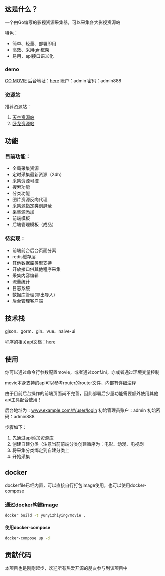 ## 这是什么？

一个由Go编写的影视资源采集器，可以采集各大影视资源站

特色：

* 简单、轻量、部署即用
* 高效、采用gin框架
* 易用，api接口语义化

### demo

[GO MOVIE](http://movie.jinzh.me/)
后台地址：[here](http://movie.jinzh.me/#/user/login)
账户：admin
密码：admin888

### 资源站

推荐资源站：

1. [天空资源站](http://tiankongzy.cc/)
2. [卧龙资源站](https://wolongzyw.com/)

## 功能

### 目前功能：

* 全局采集资源
* 定时采集最新资源（24h）
* 采集资源可控
* 搜索功能
* 分类功能
* 图片资源反向代理
* 采集源指定类别屏蔽
* 采集源添加
* 前端模板
* 后端管理模板（成品）

### 待实现：

* 前端前台后台页面分离
* redis缓存层
* 其他数据库类型支持
* 开放接口供其他程序采集
* 采集内容编辑
* 流量统计
* 日志系统
* 数据库管理(导出导入)
* 后台管理客户端

## 技术栈

gjson、gorm、gin、vue、naive-ui

程序的相关api文档：[here](https://console-docs.apipost.cn/preview/ec88e3cf21948a37/480c3d77eff01465)


## 使用

你可以通过命令行参数配置movie，或者通过conf.ini，亦或者通过环境变量控制

movie本身支持的api可以参考router的router文件，内部有详细注释

由于目前后台操作的前端页面尚不完善，因此部署后少量功能需要额外使用其他api工具配合使用！

后台地址为：www.example.com/#/user/login
初始管理员账户：admin
初始密码：admin888

步骤如下：

1. 先通过api添加资源库
2. 创建自建分类（注意当前前端分类创建循序为：电影、动漫、电视剧
3. 将采集分类绑定到自建分类上
4. 开始采集

## docker

dockerfile已经内置，可以直接自行打包image使用，也可以使用docker-compose

### 通过docker构建image

```bash
docker build -t yunyizhiying/movie .
```

#### 使用docker-compose

```bash
docker-compose up -d
```

## 贡献代码

本项目也是刚刚起步，欢迎所有热爱开源的朋友参与到该项目中
